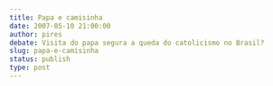 ```yaml
---
title: Papa e camisinha
date: 2007-05-10 21:00:00
author: pires
debate: Visita do papa segura a queda do catolicismo no Brasil?
slug: papa-e-camisinha
status: publish 
type: post
---
```



